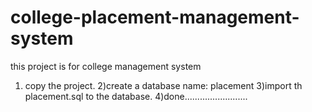 # college-placement-management-system
this project is for college management system

1) copy the project.
2)create a database name: placement
3)import th placement.sql to the database.
4)done.........................
